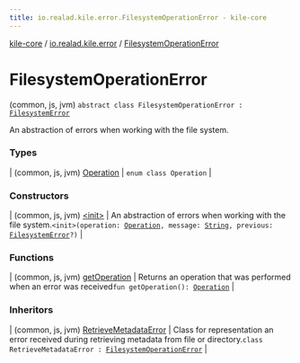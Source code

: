 ```yaml
---
title: io.realad.kile.error.FilesystemOperationError - kile-core
---
```


[kile-core](../../index.html) / [io.realad.kile.error](../index.html) / [FilesystemOperationError](./index.html)

# FilesystemOperationError

(common, js, jvm) `abstract class FilesystemOperationError : `[`FilesystemError`](../-filesystem-error/index.html)

An abstraction of errors when working with the file system.

### Types

| (common, js, jvm) [Operation](-operation/index.html) | `enum class Operation` |

### Constructors

| (common, js, jvm) [&lt;init&gt;](-init-.html) | An abstraction of errors when working with the file system.`<init>(operation: `[`Operation`](-operation/index.html)`, message: `[`String`](https://kotlinlang.org/api/latest/jvm/stdlib/kotlin/-string/index.html)`, previous: `[`FilesystemError`](../-filesystem-error/index.html)`?)` |

### Functions

| (common, js, jvm) [getOperation](get-operation.html) | Returns an operation that was performed when an error was received`fun getOperation(): `[`Operation`](-operation/index.html) |

### Inheritors

| (common, js, jvm) [RetrieveMetadataError](../-retrieve-metadata-error/index.html) | Class for representation an error received during retrieving metadata from file or directory.`class RetrieveMetadataError : `[`FilesystemOperationError`](./index.html) |

